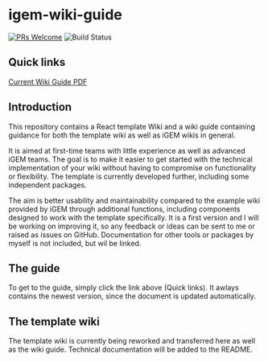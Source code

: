# igem-wiki-guide

[![PRs Welcome](https://img.shields.io/badge/PRs-welcome-brightgreen.svg?style=flat-square)](http://makeapullrequest.com)
![Build Status](https://github.com/liliana-sanfilippo/igem-wiki-guide/actions/workflows/build-latex.yml/badge.svg)

## Quick links

[Current Wiki Guide PDF](https://liliana-sanfilippo.github.io/igem-wiki-guide/wiki-guide.pdf)


## Introduction 
This repository contains a React template Wiki and a wiki guide containing guidance for both the template wiki as well as iGEM wikis in general. 

It is aimed at first-time teams with little experience as well as advanced iGEM teams.
The goal is to make it easier to get started with the technical implementation of your wiki without having to compromise on functionality or flexibility. 
The template is currently developed further, including some independent packages.

The aim is better usability and maintainability compared to the example wiki provided by iGEM through additional functions, including components designed to work with the template specifically.
It is a first version and I will be working on improving it, so any feedback or ideas can be sent to me or raised as issues on GitHub. 
Documentation for other tools or packages by myself is not included, but wil be linked.

## The guide
To get to the guide, simply click the link above (Quick links). It awlays contains the newest version, since the document is updated automatically. 

## The template wiki
The template wiki is currently being reworked and transferred here as well as the wiki guide. Technical documentation will be added to the README. 



